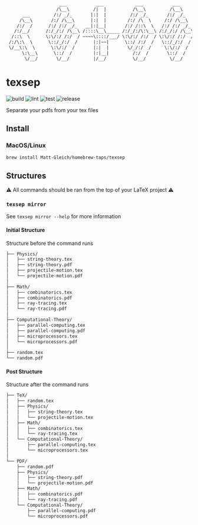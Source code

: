 ```txt
                    ___           ___            ___           ___           ___
                   /\__\         /|  |          /\__\         /\__\         /\  \
      ___         /:/ _/_       |:|  |         /:/ _/_       /:/ _/_       /::\  \
     /\__\       /:/ /\__\      |:|  |        /:/ /\  \     /:/ /\__\     /:/\:\__\
    /:/  /      /:/ /:/ _/_   __|:|__|       /:/ /::\  \   /:/ /:/ _/_   /:/ /:/  /
   /:/__/      /:/_/:/ /\__\ /::::\__\_____ /:/_/:/\:\__\ /:/_/:/ /\__\ /:/_/:/  /
  /::\  \      \:\/:/ /:/  / ~~~~\::::/___/ \:\/:/ /:/  / \:\/:/ /:/  / \:\/:/  /
 /:/\:\  \      \::/_/:/  /      |:|~~|      \::/ /:/  /   \::/_/:/  /   \::/__/
 \/__\:\  \      \:\/:/  /       |:|  |       \/_/:/  /     \:\/:/  /     \:\  \
      \:\__\      \::/  /        |:|__|         /:/  /       \::/  /       \:\__\
       \/__/       \/__/         |/__/          \/__/         \/__/         \/__/
```

# texsep

![build](https://github.com/Matt-Gleich/texsep/workflows/build/badge.svg)
![lint](https://github.com/Matt-Gleich/texsep/workflows/lint/badge.svg)
![test](https://github.com/Matt-Gleich/texsep/workflows/test/badge.svg)
![release](https://github.com/Matt-Gleich/texsep/workflows/release/badge.svg)

Separate your pdfs from your tex files

## Install

### MacOS/Linux

`brew install Matt-Gleich/homebrew-taps/texsep`

## Structures

⚠️ All commands should be ran from the top of your LaTeX project ⚠️

### `texsep mirror`

See `texsep mirror --help` for more information

#### Initial Structure

Structure before the command runs

```txt
├── Physics/
│   ├── string-theory.tex
│   ├── string-theory.pdf
│   ├── projectile-motion.tex
│   └── projectile-motion.pdf
│
├── Math/
│   ├── combinatorics.tex
│   ├── combinatorics.pdf
│   ├── ray-tracing.tex
│   └── ray-tracing.pdf
│
├── Computational-Theory/
│   ├── parallel-computing.tex
│   ├── parallel-computing.pdf
│   ├── microprocessors.tex
│   └── microprocessors.pdf
│
├── random.tex
└── random.pdf
```

#### Post Structure

Structure after the command runs

```txt
├── TeX/
│   ├── random.tex
│   ├── Physics/
│   │   ├── string-theory.tex
│   │   └── projectile-motion.tex
│   ├── Math/
│   │   ├── combinatorics.tex
│   │   └── ray-tracing.tex
│   └── Computational-Theory/
│       ├── parallel-computing.tex
│       └── microprocessors.tex
│
└── PDF/
    ├── random.pdf
    ├── Physics/
    │   ├── string-theory.pdf
    │   └── projectile-motion.pdf
    ├── Math/
    │   ├── combinatorics.pdf
    │   └── ray-tracing.pdf
    └── Computational-Theory/
        ├── parallel-computing.pdf
        └── microprocessors.pdf
```

<!-- ### `texsep folders`

See `texsep folders --help` for more information

#### Initial Structure

Structure before the command runs

```
├── Physics/
│   ├── string-theory.tex
│   ├── string-theory.pdf
│   ├── projectile-motion.tex
│   └── projectile-motion.pdf
│
├── Math/
│   ├── combinatorics.tex
│   ├── combinatorics.pdf
│   ├── ray-tracing.tex
│   └── ray-tracing.pdf
│
├── Computational-Theory/
│   ├── parallel-computing.tex
│   ├── parallel-computing.pdf
│   ├── microprocessors.tex
│   └── microprocessors.pdf
│
├── random.tex
└── random.pdf
```

#### Post Structure

Structure after the command runs

```
├── Physics/
│   ├── TeX/
│   │   ├── string-theory.tex
│   │   └── projectile-motion.tex
│   └── PDF/
│       ├── string-theory.pdf
│       └── projectile-motion.pdf
│
├── Math/
│   ├── TeX/
│   │   ├── combinatorics.tex
│   │   └── ray-tracing.tex
│   └── PDF/
│       ├── combinatorics.pdf
│       └── ray-tracing.pdf
│
├── Computational-Theory/
│   ├── TeX/
│   │   ├── parallel-computing.tex
│   │   └── parallel-computing.pdf
│   └── PDF/
│       ├── microprocessors.tex
│       └── microprocessors.pdf
│
├── TeX/
│   └── random.tex
│
└── PDF/
    └── random.pdf
``` -->
